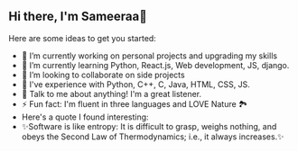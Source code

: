 ## Hi there, I'm Sameeraa👋
Here are some ideas to get you started:

- 🔭 I’m currently working on personal projects and upgrading my skills
- 🌱 I’m currently learning Python, React.js, Web development, JS, django.
- 👯 I’m looking to collaborate on side projects
- 🤔 I've experience with Python, C++, C, Java, HTML, CSS, JS.
- 💬 Talk to me about anything! I'm a great listener.
- ⚡ Fun fact: I'm fluent in three languages and LOVE Nature 🏞️
- Here's a quote I found interesting:
- ✨Software is like entropy: It is difficult to grasp, weighs nothing, and obeys the Second Law of Thermodynamics; i.e., it always increases.✨
<!--


-->
